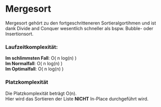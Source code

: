 # Mergesort
Mergesort gehört zu den fortgeschritteneren Sortieralgortihmen und ist dank Divide and Conquer wesentlich schneller als bspw. Bubble- oder Insertionsort.

### Laufzeitkomplexität:

**Im schlimmsten Fall**: O( n log(n) )<br>
**Im Normalfall**: O( n log(n) )<br>
**Im Optimalfall**: O( n log(n) )

### Platzkomplexität
Die Platzkomplexität beträgt O(n).<br>
Hier wird das Sortieren der Liste **NICHT** In-Place durchgeführt wird.
